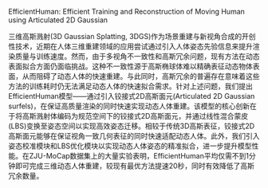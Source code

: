 EfficientHuman: Efficient Training and Reconstruction of Moving Human using Articulated 2D Gaussian

三维高斯溅射(3D Gaussian Splatting, 3DGS)作为场景重建与新视角合成的开创性技术，近期在人体三维重建领域的应用尝试通过引入人体姿态先验信息来提升渲染质量与训练速度。然而，由于多视角不一致性和高斯冗余问题，现有方法在动态表面拟合方面仍面临挑战。这种不一致性源于高斯椭球体难以精确表征动态物体表面，从而阻碍了动态人体的快速重建。与此同时，高斯冗余的普遍存在意味着这些方法的训练耗时仍无法满足动态人体的快速拟合需求。针对上述问题，我们提出EfficientHuman模型——通过引入铰接式2D高斯面元(Articulated 2D Gaussian surfels)，在保证高质量渲染的同时快速实现动态人体重建。该模型的核心创新在于将高斯溅射体编码为规范空间下的铰接式2D高斯面元，并通过线性混合蒙皮(LBS)变换至姿态空间以实现高效姿态迁移。相较于传统3D高斯表征，铰接式2D高斯面元能够在保证视角一致几何表征的同时快速适配动态人体。此外，我们引入姿态校准模块和LBS优化模块以实现动态人体姿态的精准拟合，进一步提升模型性能。在ZJU-MoCap数据集上的大量实验表明，EfficientHuman平均仅需不到1分钟即可完成三维动态人体重建，较现有最优方法提速20秒，同时有效降低了高斯冗余数量。